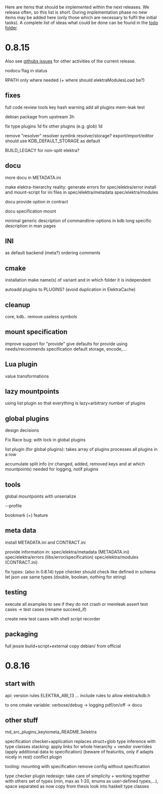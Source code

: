 Here are items that should be implemented within the next releases.
We release often, so this list is short.
During implementation phase no new items may be added here (only
those which are necessary to fulfil the initial tasks).
A complete list of ideas what could be done can be found in the
[todo folder](.).


# 0.8.15

Also see [githubs issues](http://git.libelektra.org/issues)
for other activities of the current release.

nodocu flag in status

RPATH only where needed (+ where should elektraModulesLoad be?)

## fixes

full code review tools
key hash warning
add all plugins mem-leak test

debian package from upstream 3h

fix type plugins 1d
fix other plugins (e.g. glob) 1d

remove "resolver" resolver
symlink resolver/storage?
export/import/editor should use KDB_DEFAULT_STORAGE as default

BUILD_LEGACY for non-split elektra?

## docu

more docu in METADATA.ini

make elektra-hierarchy reality:
	generate errors for spec/elektra/error
	install and mount-script for ini files in spec/elektra/metadata spec/elektra/modules


docu provide option in contract

docu specification mount

minimal generic description of commandline-options in kdb
	long specific description in man pages



## INI

as default backend (meta?)
ordering
comments

## cmake

installation
make name(s) of variant and in which folder it is independent

autoadd plugins to PLUGINS? (avoid duplication in ElektraCache)


## cleanup

core, kdb.. remove useless symbols

## mount specification

improve support for "provide"
give defaults for provide using needs/recommends specification
default storage, encode,...

## Lua plugin

value transformations

## lazy mountpoints


using list plugin
so that everything is lazy+arbitrary number of plugins


## global plugins

design decisions

Fix Race bug: with lock in global plugins

list plugin (for global plugins): takes array of plugins
	processes all plugins in a row

accumulate split info (nr changed, added, removed keys and at which mountpoints)
needed for logging, notif plugins

## tools

global mountpoints with unserialize

--profile

bookmark (+) feature

## meta data ##

install METADATA.ini and CONTRACT.ini

provide information in:
	spec/elektra/metadata (METADATA.ini)
	spec/elektra/errors (libs/error/specification)
	spec/elektra/modules (CONTRACT.ini)

fix types: (also in 0.8.14)
	type checker should check like defined in schema
	let json use same types (double, boolean, nothing for string)

## testing

execute all examples to see if they do not crash or memleak
	assert test cases -> test cases (rename succeed_if)

create new test cases with shell script recorder

## packaging

full jessie build+script+external
copy debian/ from official





# 0.8.16

## start with

api:
	version rules ELEKTRA_ABI_13 ...
	include rules to allow elektra/kdb.h

to one cmake variable:
	verbose/debug -> logging
	pdf/on/off -> docu

## other stuff

md_src_plugins_keytometa_README.3elektra

specification checker+application
	replaces struct+glob
	type inference with type classes
	stacking: apply links for whole hierarchy
	+ vendor overrides (apply additional data to specification)
	(beware of featuritis, only if adapts nicely in rest)
	conflict plugin

tooling:
	mounting with specification
	remove config without specification

type checker plugin redesign: take care of simplicity + working together with others
	set of types (min, max as 1-20, enums as user-defined types,...), space separated as now
	copy from thesis
	look into haskell type classes

